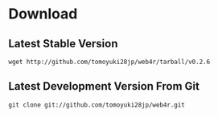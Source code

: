 Download
=========

Latest Stable Version
------------------------------
    wget http://github.com/tomoyuki28jp/web4r/tarball/v0.2.6

Latest Development Version From Git
--------------------------------------------
    git clone git://github.com/tomoyuki28jp/web4r.git
